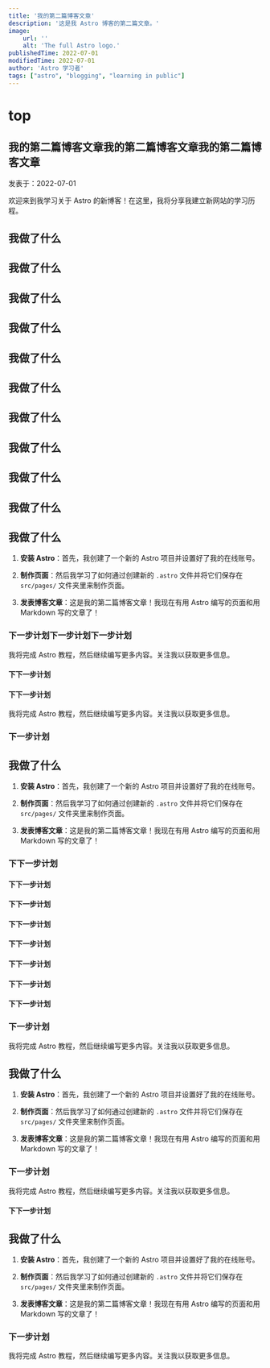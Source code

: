 ```yaml
---
title: '我的第二篇博客文章'
description: '这是我 Astro 博客的第二篇文章。'
image:
    url: ''
    alt: 'The full Astro logo.'
publishedTime: 2022-07-01
modifiedTime: 2022-07-01
author: 'Astro 学习者'
tags: ["astro", "blogging", "learning in public"]
---
```


# top

## 我的第二篇博客文章我的第二篇博客文章我的第二篇博客文章

 发表于：2022-07-01

 欢迎来到我学习关于 Astro 的新博客！在这里，我将分享我建立新网站的学习历程。

 ## 我做了什么
 ## 我做了什么
 ## 我做了什么
 ## 我做了什么
 ## 我做了什么
 ## 我做了什么
 ## 我做了什么
 ## 我做了什么
 ## 我做了什么
 ## 我做了什么
 ## 我做了什么

 1. **安装 Astro**：首先，我创建了一个新的 Astro 项目并设置好了我的在线账号。

 2. **制作页面**：然后我学习了如何通过创建新的 `.astro` 文件并将它们保存在 `src/pages/` 文件夹里来制作页面。

 3. **发表博客文章**：这是我的第二篇博客文章！我现在有用 Astro 编写的页面和用 Markdown 写的文章了！

 ### 下一步计划下一步计划下一步计划

 我将完成 Astro 教程，然后继续编写更多内容。关注我以获取更多信息。

 #### 下下一步计划
 #### 下下一步计划

 我将完成 Astro 教程，然后继续编写更多内容。关注我以获取更多信息。

 ### 下一步计划

  ## 我做了什么

 1. **安装 Astro**：首先，我创建了一个新的 Astro 项目并设置好了我的在线账号。

 2. **制作页面**：然后我学习了如何通过创建新的 `.astro` 文件并将它们保存在 `src/pages/` 文件夹里来制作页面。

 3. **发表博客文章**：这是我的第二篇博客文章！我现在有用 Astro 编写的页面和用 Markdown 写的文章了！
 ### 下下一步计划
 #### 下下一步计划
 #### 下下一步计划
 #### 下下一步计划
 #### 下下一步计划
 #### 下下一步计划
 #### 下下一步计划
 #### 下下一步计划

 ### 下一步计划

 我将完成 Astro 教程，然后继续编写更多内容。关注我以获取更多信息。

  ## 我做了什么

 1. **安装 Astro**：首先，我创建了一个新的 Astro 项目并设置好了我的在线账号。

 2. **制作页面**：然后我学习了如何通过创建新的 `.astro` 文件并将它们保存在 `src/pages/` 文件夹里来制作页面。

 3. **发表博客文章**：这是我的第二篇博客文章！我现在有用 Astro 编写的页面和用 Markdown 写的文章了！

 ### 下一步计划

 我将完成 Astro 教程，然后继续编写更多内容。关注我以获取更多信息。
 #### 下下一步计划

  ## 我做了什么

 1. **安装 Astro**：首先，我创建了一个新的 Astro 项目并设置好了我的在线账号。

 2. **制作页面**：然后我学习了如何通过创建新的 `.astro` 文件并将它们保存在 `src/pages/` 文件夹里来制作页面。

 3. **发表博客文章**：这是我的第二篇博客文章！我现在有用 Astro 编写的页面和用 Markdown 写的文章了！

 ### 下一步计划

 我将完成 Astro 教程，然后继续编写更多内容。关注我以获取更多信息。
